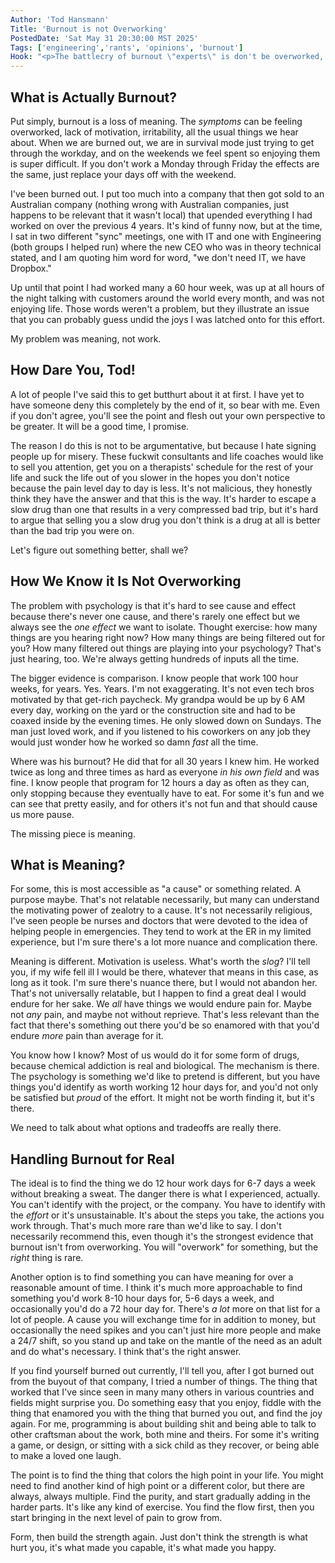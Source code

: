 ```yaml
---
Author: 'Tod Hansmann'
Title: 'Burnout is not Overworking'
PostedDate: 'Sat May 31 20:30:00 MST 2025'
Tags: ['engineering','rants', 'opinions', 'burnout']
Hook: "<p>The battlecry of burnout \"experts\" is don't be overworked, set boundaries, etc. What a stupid suggestion. Nothing could be further from the truth, and indeed your happiness is at stake if you listen to this naive drivel. While burnout is real, we need to talk about the realities of how it works and the actual options to deal with it.</p>"
---
```

## What is Actually Burnout?

Put simply, burnout is a loss of meaning. The _symptoms_ can be feeling overworked, lack of motivation, irritability, all the usual things we hear about. When we are burned out, we are in survival mode just trying to get through the workday, and on the weekends we feel spent so enjoying them is super difficult. If you don't work a Monday through Friday the effects are the same, just replace your days off with the weekend.

I've been burned out. I put too much into a company that then got sold to an Australian company (nothing wrong with Australian companies, just happens to be relevant that it wasn't local) that upended everything I had worked on over the previous 4 years. It's kind of funny now, but at the time, I sat in two different "sync" meetings, one with IT and one with Engineering (both groups I helped run) where the new CEO who was in theory technical stated, and I am quoting him word for word, "we don't need IT, we have Dropbox."

Up until that point I had worked many a 60 hour week, was up at all hours of the night talking with customers around the world every month, and was not enjoying life. Those words weren't a problem, but they illustrate an issue that you can probably guess undid the joys I was latched onto for this effort.

My problem was meaning, not work.

## How Dare You, Tod!

A lot of people I've said this to get butthurt about it at first. I have yet to have someone deny this completely by the end of it, so bear with me. Even if you don't agree, you'll see the point and flesh out your own perspective to be greater. It will be a good time, I promise.

The reason I do this is not to be argumentative, but because I hate signing people up for misery. These fuckwit consultants and life coaches would like to sell you attention, get you on a therapists' schedule for the rest of your life and suck the life out of you slower in the hopes you don't notice because the pain level day to day is less. It's not malicious, they honestly think they have the answer and that this is the way. It's harder to escape a slow drug than one that results in a very compressed bad trip, but it's hard to argue that selling you a slow drug you don't think is a drug at all is better than the bad trip you were on.

Let's figure out something better, shall we?

## How We Know it Is Not Overworking

The problem with psychology is that it's hard to see cause and effect because there's never one cause, and there's rarely one effect but we always see the _one effect_ we want to isolate. Thought exercise: how many things are you hearing right now? How many things are being filtered out for you? How many filtered out things are playing into your psychology? That's just hearing, too. We're always getting hundreds of inputs all the time.

The bigger evidence is comparison. I know people that work 100 hour weeks, for years. Yes. Years. I'm not exaggerating. It's not even tech bros motivated by that get-rich paycheck. My grandpa would be up by 6 AM every day, working on the yard or the construction site and had to be coaxed inside by the evening times. He only slowed down on Sundays. The man just loved work, and if you listened to his coworkers on any job they would just wonder how he worked so damn _fast_ all the time.

Where was his burnout? He did that for all 30 years I knew him. He worked twice as long and three times as hard as everyone _in his own field_ and was fine. I know people that program for 12 hours a day as often as they can, only stopping because they eventually have to eat. For some it's fun and we can see that pretty easily, and for others it's not fun and that should cause us more pause.

The missing piece is meaning.

## What is Meaning?

For some, this is most accessible as "a cause" or something related. A purpose maybe. That's not relatable necessarily, but many can understand the motivating power of zealotry to a cause. It's not necessarily religious, I've seen people be nurses and doctors that were devoted to the idea of helping people in emergencies. They tend to work at the ER in my limited experience, but I'm sure there's a lot more nuance and complication there.

Meaning is different. Motivation is useless. What's worth the _slog_? I'll tell you, if my wife fell ill I would be there, whatever that means in this case, as long as it took. I'm sure there's nuance there, but I would not abandon her. That's not universally relatable, but I happen to find a great deal I would endure for her sake. We _all_ have things we would endure pain for. Maybe not _any_ pain, and maybe not without reprieve. That's less relevant than the fact that there's something out there you'd be so enamored with that you'd endure _more_ pain than average for it.

You know how I know? Most of us would do it for some form of drugs, because chemical addiction is real and biological. The mechanism is there. The psychology is something we'd like to pretend is different, but you have things you'd identify as worth working 12 hour days for, and you'd not only be satisfied but _proud_ of the effort. It might not be worth finding it, but it's there.

We need to talk about what options and tradeoffs are really there.

## Handling Burnout for Real

The ideal is to find the thing we do 12 hour work days for 6-7 days a week without breaking a sweat. The danger there is what I experienced, actually. You can't identify with the project, or the company. You have to identify with the _effort_ or it's unsustainable. It's about the steps you take, the actions you work through. That's much more rare than we'd like to say. I don't necessarily recommend this, even though it's the strongest evidence that burnout isn't from overworking. You will "overwork" for something, but the _right_ thing is rare.

Another option is to find something you can have meaning for over a reasonable amount of time. I think it's much more approachable to find something you'd work 8-10 hour days for, 5-6 days a week, and occasionally you'd do a 72 hour day for. There's _a lot_ more on that list for a lot of people. A cause you will exchange time for in addition to money, but occasionally the need spikes and you can't just hire more people and make a 24/7 shift, so you stand up and take on the mantle of the need as an adult and do what's necessary. I think that's the right answer.

If you find yourself burned out currently, I'll tell you, after I got burned out from the buyout of that company, I tried a number of things. The thing that worked that I've since seen in many many others in various countries and fields might surprise you. Do something easy that you enjoy, fiddle with the thing that enamored you with the thing that burned you out, and find the joy again. For me, programming is about building shit and being able to talk to other craftsman about the work, both mine and theirs. For some it's writing a game, or design, or sitting with a sick child as they recover, or being able to make a loved one laugh.

The point is to find the thing that colors the high point in your life. You might need to find another kind of high point or a different color, but there are always, always multiple. Find the purity, and start gradually adding in the harder parts. It's like any kind of exercise. You find the flow first, then you start bringing in the next level of pain to grow from.

Form, then build the strength again. Just don't think the strength is what hurt you, it's what made you capable, it's what made you happy.
